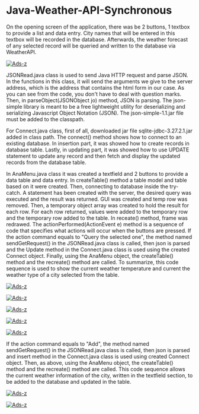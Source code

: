 # Java-Weather-API-Synchronous
On the opening screen of the application, there was be 2 buttons, 1 textbox to provide a list and data entry. City names that will be entered in this textbox will be recorded in the database. Afterwards, the weather forecast of any selected record will be queried and written to the database via WeatherAPI.

<a href="https://ibb.co/nsy9mkQ"><img src="https://i.ibb.co/LzymRp9/Ads-z.png" alt="Ads-z" border="0"></a>

JSONRead.java class is used to send Java HTTP request and parse JSON. In the functions in this class, it will send the arguments we give to the server address, which is the address that contains the html form in our case. As you can see from the code, you don't have to deal with question marks. Then, in parseObject(JSONObject jo) method, JSON is parsing. The json-simple library is meant to be a free lightweight utility for deserializing and serializing Javascript Object Notation (JSON). The json-simple-1.1.jar file must be added to the classpath.

For Connect.java class, first of all, downloaded jar file sqlite-jdbc-3.27.2.1.jar added in class path. The connect() method shows how to connect to an existing database. In insertion part, it was showed how to create records in database table. Lastly, in updating part, it was showed how to use UPDATE statement to update any record and then fetch and display the updated records from the database table.

In AnaMenu.java class it was created a textfield and 2 buttons to provide a data table and data entry. In createTable() method a table model and table based on it were created. Then, connecting to database inside the try-catch. A statement has been created with the server, the desired query was executed and the result was returned. GUI was created and temp row was removed. Then, a temporary object array was created to hold the result for each row. For each row returned, values were added to the temporary row and the temporary row added to the table. In receate() method, frame was redrawed. 
The actionPerformed(ActionEvent e) method is a sequence of code that specifies what actions will occur when the buttons are pressed. 
If the action command equals to "Query the selected one", the method named sendGetRequest() in the JSONRead.java class is called, then json is parsed and the Update method in the Connect.java class is used using the created Connect object. Finally, using the AnaMenu object, the createTable() method and the recreate() method are called.
To summarize, this code sequence is used to show the current weather temperature and current the weather type of a city selected from the table.


<a href="https://ibb.co/GVnBMbL"><img src="https://i.ibb.co/dQj1pzq/Ads-z.png" alt="Ads-z" border="0"></a>

<a href="https://ibb.co/FVpwMf1"><img src="https://i.ibb.co/zJdRYLg/Ads-z.png" alt="Ads-z" border="0"></a>

<a href="https://ibb.co/yRv5ysG"><img src="https://i.ibb.co/Jd627k0/Ads-z.png" alt="Ads-z" border="0"></a>

<a href="https://ibb.co/WpW9FSq"><img src="https://i.ibb.co/JFRL2X0/Ads-z.png" alt="Ads-z" border="0"></a>

<a href="https://ibb.co/mJC6cf7"><img src="https://i.ibb.co/PxZw6q8/Ads-z.png" alt="Ads-z" border="0"></a>


If the action command equals to "Add", the method named sendGetRequest() in the JSONRead.java class is called, then json is parsed and insert method in the Connect.java class is used using created Connect object. Then, as above, using the AnaMenu object, the createTable() method and the recreate() method are called.
This code sequence allows the current weather information of the city, written in the textfield section, to be added to the database and updated in the table.

<a href="https://ibb.co/jhm5QhX"><img src="https://i.ibb.co/sjnPNjY/Ads-z.png" alt="Ads-z" border="0"></a>

<a href="https://ibb.co/sWSF62k"><img src="https://i.ibb.co/BnDgrtd/Ads-z.png" alt="Ads-z" border="0"></a>
